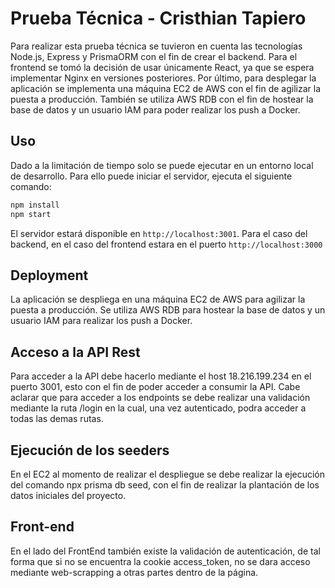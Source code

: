 # Prueba Técnica - Cristhian Tapiero

Para realizar esta prueba técnica se tuvieron en cuenta las tecnologías Node.js, Express y PrismaORM con el fin de crear el backend. Para el frontend se tomó la decisión de usar únicamente React, ya que se espera implementar Nginx en versiones posteriores. Por último, para desplegar la aplicación se implementa una máquina EC2 de AWS con el fin de agilizar la puesta a producción. También se utiliza AWS RDB con el fin de hostear la base de datos y un usuario IAM para poder realizar los push a Docker.


## Uso
Dado a la limitación de tiempo solo se puede ejecutar en un entorno local de desarrollo. 
Para ello puede iniciar el servidor, ejecuta el siguiente comando:
```bash
npm install
npm start
```
El servidor estará disponible en `http://localhost:3001`. Para el caso del backend, en el caso del frontend estara en el puerto `http://localhost:3000` 

## Deployment
La aplicación se despliega en una máquina EC2 de AWS para agilizar la puesta a producción. Se utiliza AWS RDB para hostear la base de datos y un usuario IAM para realizar los push a Docker.


## Acceso a la API Rest
Para acceder a la API debe hacerlo mediante el host 18.216.199.234 en el puerto 3001, esto con el fin de poder acceder a consumir la API. Cabe aclarar que para acceder a los endpoints se debe realizar una validación mediante la ruta /login en la cual, una vez autenticado, podra acceder a todas las demas rutas.

## Ejecución de los seeders
En el EC2 al momento de realizar el despliegue se debe realizar la ejecución del comando npx prisma db seed, con el fin de realizar la plantación de los datos iniciales del proyecto.

## Front-end
En el lado del FrontEnd también existe la validación de autenticación, de tal forma que si no se encuentra la cookie access_token, no se dara acceso mediante web-scrapping a otras partes dentro de la página. 